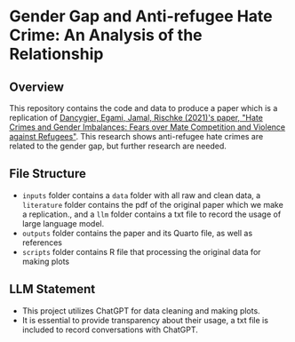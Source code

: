 # Gender Gap and Anti-refugee Hate Crime: An Analysis of the Relationship

## Overview
This repository contains the code and data to produce a paper which is a replication of [Dancygier, Egami, Jamal, Rischke (2021)'s paper, "Hate Crimes and Gender Imbalances: Fears over Mate Competition and Violence against Refugees"](https://onlinelibrary.wiley.com/doi/10.1111/ajps.12595). This research shows anti-refugee hate crimes are related to the gender gap, but further research are needed.

## File Structure
- `inputs` folder contains a `data` folder with all raw and clean data, a `literature` folder contains the pdf of the original paper which we make a replication., and a `llm` folder contains a txt file to record the usage of large language model.
- `outputs` folder contains the paper and its Quarto file, as well as references
- `scripts` folder contains R file that processing the original data for making plots

## LLM Statement
- This project utilizes ChatGPT for data cleaning and making plots.
- It is essential to provide transparency about their usage, a txt file is included to record conversations with ChatGPT.
